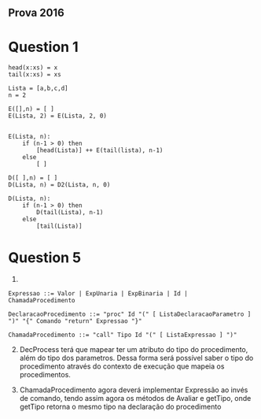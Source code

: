 ## Prova 2016

# Question 1
```
head(x:xs) = x
tail(x:xs) = xs
 
Lista = [a,b,c,d]
n = 2
 
E([],n) = [ ]
E(Lista, 2) = E(Lista, 2, 0)
 
 
E(Lista, n):
	if (n-1 > 0) then
		[head(Lista)] ++ E(tail(lista), n-1)
	else
		[ ]
```

```
D([ ],n) = [ ] 
D(Lista, n) = D2(Lista, n, 0)
 
D(Lista, n):
	if (n-1 > 0) then
		D(tail(Lista), n-1)
	else
		[tail(Lista)]
```

# Question 5

1)
```
Expressao ::= Valor | ExpUnaria | ExpBinaria | Id | ChamadaProcedimento

DeclaracaoProcedimento ::= "proc" Id "(" [ ListaDeclaracaoParametro ] ")" "{" Comando "return" Expressao "}"

ChamadaProcedimento ::= "call" Tipo Id "(" [ ListaExpressao ] ")"
```
2) DecProcess terá que mapear ter um atributo do tipo do procedimento, além do tipo dos parametros. Dessa forma será possível saber o tipo do procedimento através do contexto de execução que mapeia os procedimentos.

3) ChamadaProcedimento agora deverá implementar Expressão ao invés de comando, tendo assim agora os métodos de Avaliar e getTipo, onde getTipo retorna o mesmo tipo na declaração do procedimento

